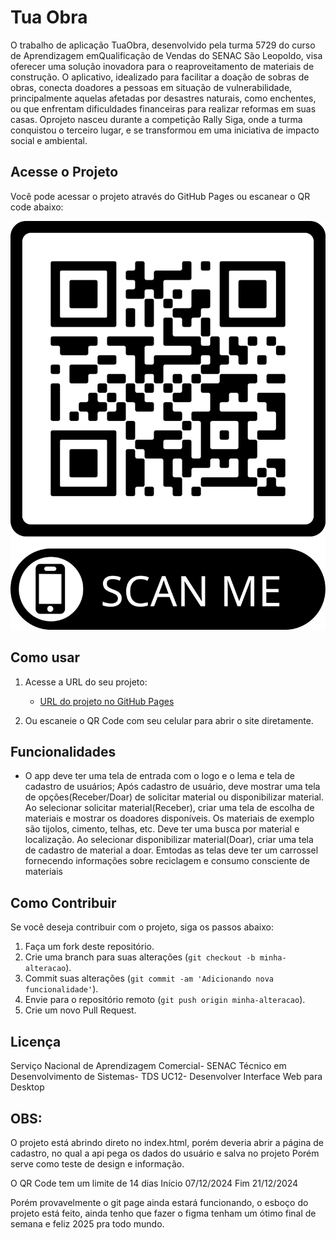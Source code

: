 # Tua Obra

O trabalho de aplicação TuaObra, desenvolvido pela turma 5729 do curso de Aprendizagem
 emQualificação de Vendas do SENAC São Leopoldo, visa oferecer uma solução inovadora
 para o reaproveitamento de materiais de construção. O aplicativo, idealizado para facilitar a
 doação de sobras de obras, conecta doadores a pessoas em situação de vulnerabilidade,
 principalmente aquelas afetadas por desastres naturais, como enchentes, ou que enfrentam
 dificuldades financeiras para realizar reformas em suas casas.
 Oprojeto nasceu durante a competição Rally Siga, onde a turma conquistou o terceiro lugar,
 e se transformou em uma iniciativa de impacto social e ambiental.

## Acesse o Projeto

Você pode acessar o projeto através do GitHub Pages ou escanear o QR code abaixo:

![QR Code do Projeto](frame.png)

## Como usar

1. Acesse a URL do seu projeto:
   - [URL do projeto no GitHub Pages](https://<seu-usuario>.github.io/<nome-do-repositorio>)
   
2. Ou escaneie o QR Code com seu celular para abrir o site diretamente.

## Funcionalidades

-  O app deve ter uma tela de entrada com o logo e o lema e tela de cadastro de usuários;
 Após cadastro de usuário, deve mostrar uma tela de opções(Receber/Doar) de solicitar
 material ou disponibilizar material.
 Ao selecionar solicitar material(Receber), criar uma tela de escolha de materiais e mostrar
 os doadores disponíveis. Os materiais de exemplo são tijolos, cimento, telhas, etc. Deve ter
 uma busca por material e localização.
 Ao selecionar disponibilizar material(Doar), criar uma tela de cadastro de material a doar.
 Emtodas as telas deve ter um carrossel fornecendo informações sobre reciclagem e
 consumo consciente de materiais

## Como Contribuir

Se você deseja contribuir com o projeto, siga os passos abaixo:

1. Faça um fork deste repositório.
2. Crie uma branch para suas alterações (`git checkout -b minha-alteracao`).
3. Commit suas alterações (`git commit -am 'Adicionando nova funcionalidade'`).
4. Envie para o repositório remoto (`git push origin minha-alteracao`).
5. Crie um novo Pull Request.

## Licença

Serviço Nacional de Aprendizagem Comercial- SENAC
 Técnico em Desenvolvimento de Sistemas- TDS
 UC12- Desenvolver Interface Web para Desktop

## OBS:

O projeto está abrindo direto no index.html, porém deveria abrir a página de cadastro, no qual a api pega os dados do usuário e salva no projeto
Porém serve como teste de design e informação.

O QR Code tem um limite de 14 dias
Início 07/12/2024
Fim    21/12/2024

Porém provavelmente o git page ainda estará funcionando, o esboço do projeto está feito, ainda tenho que fazer o figma tenham um ótimo final de semana e feliz 2025 pra todo mundo.

